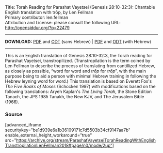 <html>
<head></head>
<body>
Title: Torah Reading for Parashat Vayetsei (Genesis 28:10-32:3): Chantable English translation with trōp, by Len Fellman<br />
Primary contributor: len.fellman<br />
Attribution and License: please consult the following URL: <a href="http://opensiddur.org/?p=22479">http://opensiddur.org/?p=22479</a>
<p />
<hr />

<style type="text/css" media="all">.printfriendly {display: none!important;}</style>

<strong>DOWNLOAD:</strong> <a href="https://archive.org/download/ParashatVayetseiTorahReadingWithEnglishTranstropilationLenFellman2018/ParashatVayetseiTorahReadinggenesisC28v10-c32v3InEnglishTranstropilationlenFellman2018-EnglishOnly.pdf">PDF</a> and <a href="https://archive.org/download/ParashatVayetseiTorahReadingWithEnglishTranstropilationLenFellman2018/ParashatVayetseiTorahReadinggenesisC28v10-c32v3InEnglishTranstropilationlenFellman2018-EnglishOnly.odt">ODT</a> (sans Hebrew) | <a href="https://archive.org/download/ParashatVayetseiTorahReadingWithEnglishTranstropilationLenFellman2018/ParashatVayetseiTorahReadinggenesisC28v10-c32v3InEnglishTranstropilationlenFellman2018.pdf">PDF</a> and <a href="https://archive.org/download/ParashatVayetseiTorahReadingWithEnglishTranstropilationLenFellman2018/ParashatVayetseiTorahReadinggenesisC28v10-c32v3InEnglishTranstropilationlenFellman2018.odt">ODT</a> (with Hebrew)

<hr />

This is an English translation of Genesis 28:10-32:3, the Torah reading for Parashat Vayetsei, transtropilized. (Transtropilation is the term coined by Len Fellman to describe the process of translating from cantillized Hebrew, as closely as possible, “word for word and <em>trōp</em> for <em>trōp</em>”, with the main purpose being to aid a person with minimal Hebrew training in following the Hebrew leyning word for word.) This translation is based on Everett Fox's <em>The Five Books of Moses</em> (Schocken 1997) with modifications based on the following translations: Aryeh Kaplan's <em>The Living Torah</em>, the Stone Edition Tanach, the JPS 1985 Tanakh, the New KJV, and The Jerusalem Bible (1966).

<h3>Source</h3>

[advanced_iframe securitykey="be1d939e6a1b36109171c7d5503b34cf9147aa7b" enable_external_height_workaround="true" src="https://archive.org/stream/ParashatVayetseiTorahReadingWithEnglishTranstropilationLenFellman2018#page/n0/mode/2up"]
</body>
</html>